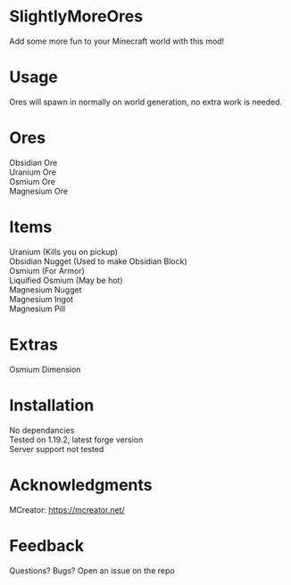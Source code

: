 # SlightlyMoreOres

Add some more fun to your Minecraft world with this mod!

# Usage

Ores will spawn in normally on world generation, no extra work is needed.

# Ores

Obsidian Ore <br />
Uranium Ore <br />
Osmium Ore <br />
Magnesium Ore

# Items

Uranium (Kills you on pickup) <br />
Obsidian Nugget (Used to make Obsidian Block) <br />
Osmium (For Armor) <br />
Liquified Osmium (May be hot) <br />
Magnesium Nugget <br />
Magnesium Ingot <br />
Magnesium Pill <br />

# Extras

Osmium Dimension 

# Installation

No dependancies <br />
Tested on 1.19.2, latest forge version <br />
Server support not tested

# Acknowledgments

MCreator: https://mcreator.net/

# Feedback

Questions? Bugs? Open an issue on the repo

